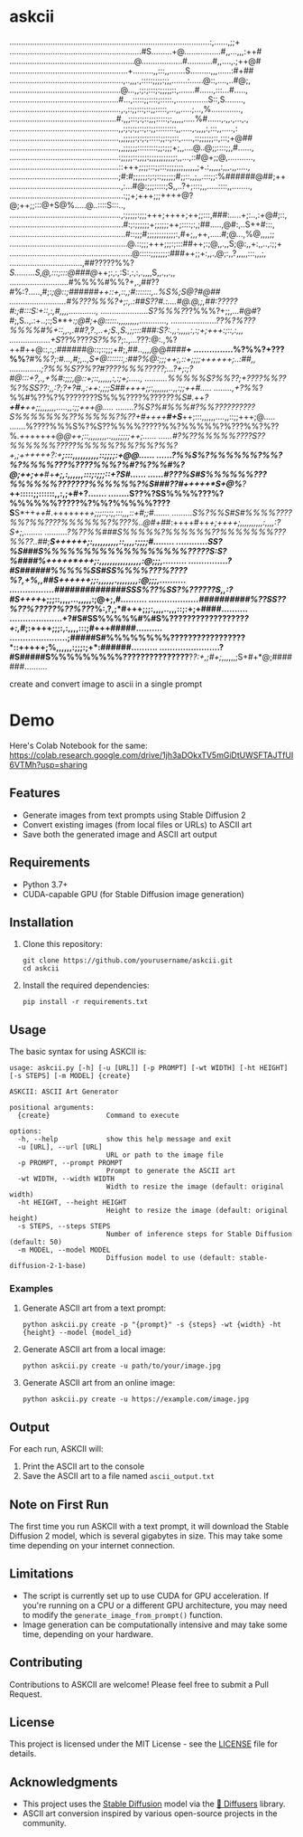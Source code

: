 # askcii
........................................................................................:,......,;;+
..........................................................#S.........+@................#,,...,,,:++#
.......................................................@..................#...........#,,....,.;++@#
....................................................+.........,,:::,,.......S.........,,,......:#+##
..................................................,..,,,.,:::::;;;;:;;,.......:......@::,....,..#@;,
.................................................@...,,:;:;:::;:;;;;;::,.......#......,:::...#.....,
................................................#...,:::::;;::::;:::::.,..............S::,S........,
.................................................,.,::;;:::;::;;:::::,...,,.....;...,%.............,
...............................................#.,,;:::;:;::;;;:::::;:,,,,,.....%#......,.,,.,...,.,
................................................,,:;:;:;;::;::;;:::::::::,,.....,.,,,,:,:::,,.....,:
................................................,,;;;;;:;:;:;:::::;;::;:::,.....,::;;;;;;::,:::;+@##
................................................,,;;;;;;:::::::::;;:;;;+;,,....@..@;;::::;;,#......,
................................................:;;;;;::;;;;:;;;;;;;;;;;:,,...,::#@+;;@,...........,
................................................::+++;;;;:::;;:::;;;;;;;,,,,,,;+.:,,,,,:,,,.,,.....,
................................................;#:#;;;;;;:;:;::;;;;;;#;;::,,;,,.:::;;:%######@##;++
.................................................,:...#@:;;;:::::;S,,..?+;:::;,,.....::::,,........,
..................................................:;;+;+++;;;++++@?@;++;;:::@+S@%.....@..::::S:::..,
.................................................,:;;;;;:;;;+++;++++;++;;:::,###:.....+;:..,:+@#;::,
..................................................#:;:;;;;;;+;;;;;;++;::::;:,;##.....,@#:,..S++#:::,
...................................................#::;;;#;;;;;;;;;;;;:,#+;,,++,.....#;@...,%@,,,,;;
....................................................@.::;;;+++;;;:;:::##++;:;@,,.,,S;@:,,+:,,..,:;;+
......................................................@:::::;;;;;;;:###++;;+:,,.,@;:,,?,,,,,:::,,,;,
................................,##?????%%?*S.........S,@,:::;:::@###@*++;:,:,:S:,:,:,.,,,,S,,.,,.,,
..........................#%%%%#%%?+,.,##??#%:?.....,#;:*;@::;######++::+,::,;#:::::::,..%S%;S@?#@##
.........................#%???%%%?+;:,.:##S??#.:....#@.@,;,##:?????#:;#:::S:+::,:,#,,,,............,
.....................S?%%%?*??%%%?+;;,...#@#?#;,S..,.:+..;:;S**+*:;@#;+@:::::.,,,,,,,,,............,
....................??%?%???%%%%#%+::,,.,.##?,?.,..+;*S.,S.,;;:*::###:S?:.,,:,,,,,:,:;+;+++:;::,:,,,
..................+S*??%???*?S?%%?*;:.,...???:@:.,%?++#++@::,:,:######@::;::;;;+#;,##..,,,,@@####**+
...............%?%%?+???%%**?#%*%?***;:#...,#*;,..,S+@:::::::,:##?%@:;;;++;,::+;;;;+++**++*+;..:##,,
..............;?%%%S??%??#??*??%%%*????*?;...?+*;:;?#@:::+?,.,+%#:;;;,@::+;::,,,,,,:,:;***+**;.....,
..........**%*%%%%S?*%%??;+????*%%??%?%SS??:,,:?;?+?#.,:+*+*:,;;;S##++++;;:,,,,,,,..,,:;;+***+#.....
........,+?%%*?%%#%??%?%????????S%%%????%????*?*?*%S#.*++****?**+#+**++;;,,,,,,,.....,,:;;+*++@.....
........*?%S*?%#%%%#?%%??????????S%%%%%%%??%%%%%?%??+#++++****#+S***++;:::,,,,,,....,,::;;+++;@.....
.......%????%%%S%?%S??%%%%?????%%?%%%%%?%???%%?%??%*.+*++++++@*@****++;::,,,,,,,,..,,,;;;;;++;......
......#*?%??%%%%%????S??%%%%%%?????%%%%%?%%?%%?%%*?+,;++++++?:+******;:::,,,,,,,,,,::;;;;:*+@@......
......*?%%S%?%%%%%%?%%?%?%%%%???%????%%%?%#?%?%%#%?@;++;++***#+******+;,:,,,,,,:::;:;;;::*+?S#......
......#???%S#S%%%%%%???%%%%%%???????%%%%%%?%S###??#++**+++*S+@%**?***++:::::;;::::::,,:,;+#+?.......
........S??%?SS%%%%???%?%%%%%%?????%?%%?%%%%%????S**S*++*++*#.+++++*+++;;;::;:;,:::,,,::+#;;#.......
.........S%?%%S#S#%%%%????%%?%%????%%%%%%?%???%..@#+#*#:++++#++*+;++++;,,,,,,,,,,:,,,,:?S+;,........
..........?%??%%###S%%%%%?%%%%%%??%%%%%%%???%%??..*##;*****S+*+++*++;:,,,,,,,,,,::,,,,:;;;;#........
............S*S?%S###S%%%%%%%%%%%%%%%%%%?????S:S?%*####%*++++*+*+++;:,,,,,,,,,,,,,,,,:@;;;,.........
...............?#S######%%%%%SS#SS%%%%???%????%?,+%,,##***S*++++++;;:,,,,,,.,,,,,,,,:@;;;,..........
.................##############SSS%??%SS?%??????*S*,,*:?#S++++**+;;;::,,,,...,,,,,:;@+;,#*..........
...................##########%??SS??%??%?????%??%??*?%:,?,;*#+**++;;;:,,,,..,,,::;:+;+####..........
....................+?#S#SS%%%%%#%#S%?????????????????*?+:,#*;:++++;;;:,:,,,,:::;#+++#####..........
......................;#####S#%%%%%%%%?????????????????*****::+++++;%,,,,,,:;;;:;+*:######..........
.......................?#S#####S%%%%%%%%%???????????????**?*?:+,;#+;*,,,,,,;S+#+*@;#######..........


create and convert image to ascii in a single prompt

# Demo

Here's Colab Notebook for the same:  
https://colab.research.google.com/drive/1jh3aDOkxTV5mGiDtUWSFTAJTfUI6VTMh?usp=sharing

## Features

- Generate images from text prompts using Stable Diffusion 2
- Convert existing images (from local files or URLs) to ASCII art
- Save both the generated image and ASCII art output

## Requirements

- Python 3.7+
- CUDA-capable GPU (for Stable Diffusion image generation)

## Installation

1. Clone this repository:
   ```
   git clone https://github.com/yourusername/askcii.git
   cd askcii
   ```

2. Install the required dependencies:
   ```
   pip install -r requirements.txt
   ```

## Usage

The basic syntax for using ASKCII is:

```
usage: askcii.py [-h] [-u [URL]] [-p PROMPT] [-wt WIDTH] [-ht HEIGHT] [-s STEPS] [-m MODEL] {create}

ASKCII: ASCII Art Generator

positional arguments:
  {create}              Command to execute

options:
  -h, --help            show this help message and exit
  -u [URL], --url [URL]
                        URL or path to the image file
  -p PROMPT, --prompt PROMPT
                        Prompt to generate the ASCII art
  -wt WIDTH, --width WIDTH
                        Width to resize the image (default: original width)
  -ht HEIGHT, --height HEIGHT
                        Height to resize the image (default: original height)
  -s STEPS, --steps STEPS
                        Number of inference steps for Stable Diffusion (default: 50)
  -m MODEL, --model MODEL
                        Diffusion model to use (default: stable-diffusion-2-1-base)
```

### Examples

1. Generate ASCII art from a text prompt:
   ```
   python askcii.py create -p "{prompt}" -s {steps} -wt {width} -ht {height} --model {model_id}

   ```

2. Generate ASCII art from a local image:
   ```
   python askcii.py create -u path/to/your/image.jpg
   ```

3. Generate ASCII art from an online image:
   ```
   python askcii.py create -u https://example.com/image.jpg
   ```

## Output

For each run, ASKCII will:
1. Print the ASCII art to the console
2. Save the ASCII art to a file named `ascii_output.txt`

## Note on First Run

The first time you run ASKCII with a text prompt, it will download the Stable Diffusion 2 model, which is several gigabytes in size. This may take some time depending on your internet connection.

## Limitations

- The script is currently set up to use CUDA for GPU acceleration. If you're running on a CPU or a different GPU architecture, you may need to modify the `generate_image_from_prompt()` function.
- Image generation can be computationally intensive and may take some time, depending on your hardware.

## Contributing

Contributions to ASKCII are welcome! Please feel free to submit a Pull Request.

## License

This project is licensed under the MIT License - see the [LICENSE](LICENSE) file for details.

## Acknowledgments

- This project uses the [Stable Diffusion](https://github.com/CompVis/stable-diffusion) model via the [🤗 Diffusers](https://github.com/huggingface/diffusers) library.
- ASCII art conversion inspired by various open-source projects in the community.
